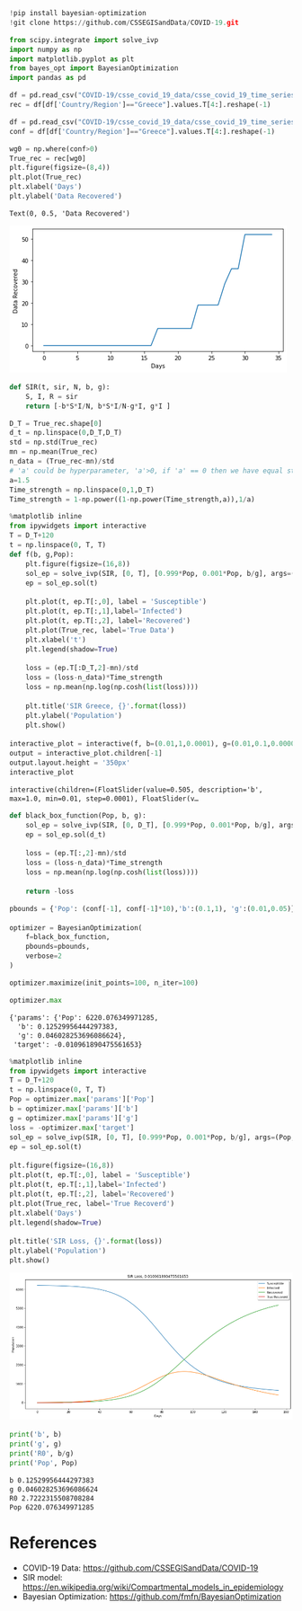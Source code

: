 ```python
!pip install bayesian-optimization
!git clone https://github.com/CSSEGISandData/COVID-19.git
```


```python
from scipy.integrate import solve_ivp
import numpy as np
import matplotlib.pyplot as plt
from bayes_opt import BayesianOptimization
import pandas as pd
```


```python
df = pd.read_csv("COVID-19/csse_covid_19_data/csse_covid_19_time_series/time_series_covid19_recovered_global.csv")
rec = df[df['Country/Region']=="Greece"].values.T[4:].reshape(-1)
```


```python
df = pd.read_csv("COVID-19/csse_covid_19_data/csse_covid_19_time_series/time_series_covid19_confirmed_global.csv")
conf = df[df['Country/Region']=="Greece"].values.T[4:].reshape(-1)
```


```python
wg0 = np.where(conf>0)
True_rec = rec[wg0]
plt.figure(figsize=(8,4))
plt.plot(True_rec)
plt.xlabel('Days')
plt.ylabel('Data Recovered')
```




    Text(0, 0.5, 'Data Recovered')




![png](output_4_1.png)



```python
def SIR(t, sir, N, b, g):
    S, I, R = sir
    return [-b*S*I/N, b*S*I/N-g*I, g*I ]
```


```python
D_T = True_rec.shape[0]
d_t = np.linspace(0,D_T,D_T)
std = np.std(True_rec)
mn = np.mean(True_rec)
n_data = (True_rec-mn)/std
# 'a' could be hyperparameter, 'a'>0, if 'a' == 0 then we have equal strength for all time series
a=1.5
Time_strength = np.linspace(0,1,D_T)
Time_strength = 1-np.power((1-np.power(Time_strength,a)),1/a)
```


```python
%matplotlib inline
from ipywidgets import interactive
T = D_T+120
t = np.linspace(0, T, T)
def f(b, g,Pop):
    plt.figure(figsize=(16,8))
    sol_ep = solve_ivp(SIR, [0, T], [0.999*Pop, 0.001*Pop, b/g], args=(Pop, b, g), dense_output=True)
    ep = sol_ep.sol(t)

    plt.plot(t, ep.T[:,0], label = 'Susceptible')
    plt.plot(t, ep.T[:,1],label='Infected')
    plt.plot(t, ep.T[:,2], label='Recovered')
    plt.plot(True_rec, label='True Data')
    plt.xlabel('t')
    plt.legend(shadow=True)

    loss = (ep.T[:D_T,2]-mn)/std
    loss = (loss-n_data)*Time_strength
    loss = np.mean(np.log(np.cosh(list(loss))))

    plt.title('SIR Greece, {}'.format(loss))
    plt.ylabel('Population')
    plt.show()

interactive_plot = interactive(f, b=(0.01,1,0.0001), g=(0.01,0.1,0.00001),Pop=(1*10**3,10*10**3))
output = interactive_plot.children[-1]
output.layout.height = '350px'
interactive_plot
```


    interactive(children=(FloatSlider(value=0.505, description='b', max=1.0, min=0.01, step=0.0001), FloatSlider(v…



```python
def black_box_function(Pop, b, g):
    sol_ep = solve_ivp(SIR, [0, D_T], [0.999*Pop, 0.001*Pop, b/g], args=(Pop, b, g), dense_output=True)
    ep = sol_ep.sol(d_t)
    
    loss = (ep.T[:,2]-mn)/std
    loss = (loss-n_data)*Time_strength
    loss = np.mean(np.log(np.cosh(list(loss))))

    return -loss
```


```python
pbounds = {'Pop': (conf[-1], conf[-1]*10),'b':(0.1,1), 'g':(0.01,0.05)}

optimizer = BayesianOptimization(
    f=black_box_function,
    pbounds=pbounds,
    verbose=2
)
```


```python
optimizer.maximize(init_points=100, n_iter=100)
```


```python
optimizer.max
```




    {'params': {'Pop': 6220.076349971285,
      'b': 0.12529956444297383,
      'g': 0.046028253696086624},
     'target': -0.010961890475561653}




```python
%matplotlib inline
from ipywidgets import interactive
T = D_T+120
t = np.linspace(0, T, T)
Pop = optimizer.max['params']['Pop']
b = optimizer.max['params']['b']
g = optimizer.max['params']['g']
loss = -optimizer.max['target']
sol_ep = solve_ivp(SIR, [0, T], [0.999*Pop, 0.001*Pop, b/g], args=(Pop, b, g), dense_output=True)
ep = sol_ep.sol(t)

plt.figure(figsize=(16,8))
plt.plot(t, ep.T[:,0], label = 'Susceptible')
plt.plot(t, ep.T[:,1],label='Infected')
plt.plot(t, ep.T[:,2], label='Recovered')
plt.plot(True_rec, label='True Recoverd')
plt.xlabel('Days')
plt.legend(shadow=True)

plt.title('SIR Loss, {}'.format(loss))
plt.ylabel('Population')
plt.show()
```


![png](output_12_0.png)



```python
print('b', b)
print('g', g)
print('R0', b/g)
print('Pop', Pop)
```

    b 0.12529956444297383
    g 0.046028253696086624
    R0 2.7222315508708284
    Pop 6220.076349971285


# References
* COVID-19 Data: https://github.com/CSSEGISandData/COVID-19
* SIR model: https://en.wikipedia.org/wiki/Compartmental_models_in_epidemiology
* Bayesian Optimization: https://github.com/fmfn/BayesianOptimization
